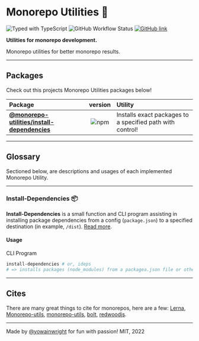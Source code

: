 # Monorepo Utilities 🧱

![Typed with TypeScript](https://flat.badgen.net/badge/icon/Typed?icon=typescript&label&labelColor=blue&color=555555)
![GitHub Workflow Status](https://img.shields.io/github/workflow/status/monorepo-utilities/monorepo-utilities/ci)
[![GitHub link](https://badgen.net/badge/icon/github?icon=github&label&color=black)](https://github.com/monorepo-utilities/monorepo-utilities)

**Utilities for monorepo development.**

Monorepo utilities for better monorepo results.

---

## Packages

Check out this projects Monorepo Utilities packages below!

| Package | version | Utility |
| :--- | :---: | :--- |
| **[@monorepo-utilities/install-dependencies](/packages/install-dependencies)** |  ![npm](https://img.shields.io/npm/v/@monorepo-utilities/install-dependencies) | Installs exact packages to a specified path with control! |

---

## Glossary

Sectioned below, are descriptions and usages of each implemented Monorepo Utility.

---

### Install-Dependencies 📦

**Install-Dependencies** is a small function and CLI program assisting in installing package dependencies from a config (`package.json`) to a specified destination (in example, `/dist`). [Read more](/packages/install-dependencies#why).

#### Usage

CLI Program

```sh
install-dependencies # or, ideps
# => installs packages (node_modules) from a packagea.json file or other config file to a specified path
```

---

<!-- ### List-packages-by-directory ፨

**List-packages-by-directory** is a small function and CLI program which returns a list of each package in a directory by name. [Read more](/packages/list-packages-by-directory#why)

This utility can assist if a monorepo has multiple areas where a packages are stored. In example, if there are packages that exist in apps, services, and in packages, this utility can help scope loading testing and installing of packages to that scope!

#### Usage

CLI Program

```sh
list-packages-by-directory from <dir>
ldeps
# => '{@foo/bar,@foo/biz,@foo/baz}'
```

Function

```typescript
import { listPackagesByDirectory } from '@monorepo-utilities/list-packages-by-directory'

const directoryList = listPackagesByDirectory({ <dir> })
// => writes a list in string format from a directory
// => returns an array of strings containing each
``` -->

## Cites

There are many great things to cite for monorepos, here are a few: [Lerna](https://github.com/lerna/lerna), [Monorepo-utils](https://github.com/azu/monorepo-utils), [monorepo-utils](https://github.com/azu/monorepo-utils), [bolt](https://github.com/boltpkg/bolt), [redwoodjs](https://redwoodjs.com/).

---

Made by [@yowainwright](https://github.com/yowainwright) for fun with passion! MIT, 2022
